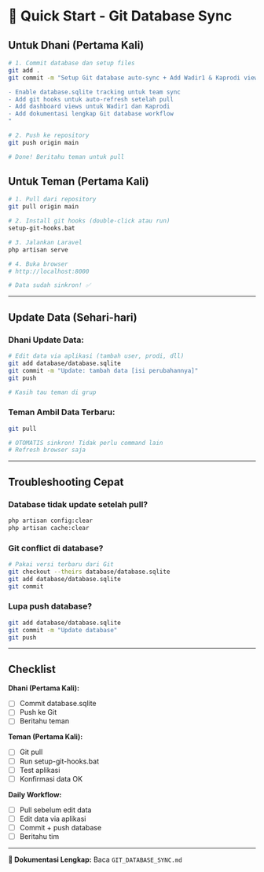 # 🚀 Quick Start - Git Database Sync

## Untuk Dhani (Pertama Kali)

```bash
# 1. Commit database dan setup files
git add .
git commit -m "Setup Git database auto-sync + Add Wadir1 & Kaprodi views

- Enable database.sqlite tracking untuk team sync
- Add git hooks untuk auto-refresh setelah pull
- Add dashboard views untuk Wadir1 dan Kaprodi
- Add dokumentasi lengkap Git database workflow
"

# 2. Push ke repository
git push origin main

# Done! Beritahu teman untuk pull
```

## Untuk Teman (Pertama Kali)

```bash
# 1. Pull dari repository
git pull origin main

# 2. Install git hooks (double-click atau run)
setup-git-hooks.bat

# 3. Jalankan Laravel
php artisan serve

# 4. Buka browser
# http://localhost:8000

# Data sudah sinkron! ✅
```

---

## Update Data (Sehari-hari)

### Dhani Update Data:
```bash
# Edit data via aplikasi (tambah user, prodi, dll)
git add database/database.sqlite
git commit -m "Update: tambah data [isi perubahannya]"
git push

# Kasih tau teman di grup
```

### Teman Ambil Data Terbaru:
```bash
git pull

# OTOMATIS sinkron! Tidak perlu command lain
# Refresh browser saja
```

---

## Troubleshooting Cepat

### Database tidak update setelah pull?
```bash
php artisan config:clear
php artisan cache:clear
```

### Git conflict di database?
```bash
# Pakai versi terbaru dari Git
git checkout --theirs database/database.sqlite
git add database/database.sqlite
git commit
```

### Lupa push database?
```bash
git add database/database.sqlite
git commit -m "Update database"
git push
```

---

## Checklist

**Dhani (Pertama Kali):**
- [ ] Commit database.sqlite
- [ ] Push ke Git
- [ ] Beritahu teman

**Teman (Pertama Kali):**
- [ ] Git pull
- [ ] Run setup-git-hooks.bat
- [ ] Test aplikasi
- [ ] Konfirmasi data OK

**Daily Workflow:**
- [ ] Pull sebelum edit data
- [ ] Edit data via aplikasi
- [ ] Commit + push database
- [ ] Beritahu tim

---

**📖 Dokumentasi Lengkap:** Baca `GIT_DATABASE_SYNC.md`
